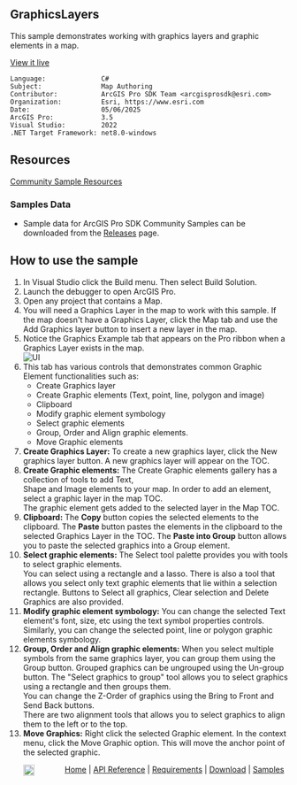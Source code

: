 ## GraphicsLayers

<!-- TODO: Write a brief abstract explaining this sample -->
This sample demonstrates working with graphics layers and graphic elements in a map.  
  


<a href="https://pro.arcgis.com/en/pro-app/sdk/" target="_blank">View it live</a>

<!-- TODO: Fill this section below with metadata about this sample-->
```
Language:              C#
Subject:               Map Authoring
Contributor:           ArcGIS Pro SDK Team <arcgisprosdk@esri.com>
Organization:          Esri, https://www.esri.com
Date:                  05/06/2025
ArcGIS Pro:            3.5
Visual Studio:         2022
.NET Target Framework: net8.0-windows
```

## Resources

[Community Sample Resources](https://github.com/Esri/arcgis-pro-sdk-community-samples#resources)

### Samples Data

* Sample data for ArcGIS Pro SDK Community Samples can be downloaded from the [Releases](https://github.com/Esri/arcgis-pro-sdk-community-samples/releases) page.  

## How to use the sample
<!-- TODO: Explain how this sample can be used. To use images in this section, create the image file in your sample project's screenshots folder. Use relative url to link to this image using this syntax: ![My sample Image](FacePage/SampleImage.png) -->
1. In Visual Studio click the Build menu. Then select Build Solution.
2. Launch the debugger to open ArcGIS Pro.   
3. Open any project that contains a Map.  
4. You will need a Graphics Layer in the map to work with this sample.  If the map doesn't have a Graphics Layer, click the Map tab and use the Add Graphics layer button to insert a new layer in the map.  
5. Notice the Graphics Example tab that appears on the Pro ribbon when a Graphics Layer exists in the map.  
![UI](screenshots/GraphicsExample.png)  
6. This tab has various controls that demonstrates common Graphic Element functionalities such as:  
     * Create Graphics layer  
     * Create Graphic elements (Text, point, line, polygon and image)  
     * Clipboard  
     * Modify graphic element symbology  
     * Select graphic elements  
     * Group, Order and Align graphic elements.  
     * Move Graphic elements  
7. **Create Graphics Layer:** To create a new graphics layer, click the New graphics layer button. A new graphics layer will appear on the TOC.  
8. **Create Graphic elements:** The Create Graphic elements gallery has a collection of tools to add Text,   
Shape and Image elements to your map. In order to add an element, select a graphic layer in the map TOC.   
The graphic element gets added to the selected layer in the Map TOC.  
9. **Clipboard:** The **Copy** button copies the selected elements to the clipboard.  The **Paste** button pastes the elements in the clipboard to the selected Graphics Layer in the TOC. The **Paste into Group** button allows you to paste the selected graphics into a Group element.  
10. **Select graphic elements:** The Select tool palette provides you with tools to select graphic elements.   
You can select using a rectangle and a lasso. There is also a tool that allows you select only text graphic elements that lie within a selection rectangle. Buttons to Select all graphics, Clear selection and Delete Graphics are also provided.  
11. **Modify graphic element symbology:** You can change the selected Text element's font, size, etc using the text symbol properties controls. Similarly, you can change the selected point, line or polygon graphic elements symbology.  
12. **Group, Order and Align graphic elements:** When you select multiple symbols from the same graphics layer, you can group them using the Group button. Grouped graphics can be ungrouped using the Un-group button. The "Select graphics to group" tool allows you to select graphics using a rectangle and then groups them.   
You can change the Z-Order of graphics using the Bring to Front and Send Back buttons.   
There are two alignment tools that allows you to select graphics to align them to the left or to the top.  
13. **Move Graphics:** Right click the selected Graphic element. In the context menu, click the Move Graphic option. This will move the anchor point of the selected graphic.  
  

<!-- End -->

&nbsp;&nbsp;&nbsp;&nbsp;&nbsp;&nbsp;<img src="https://esri.github.io/arcgis-pro-sdk/images/ArcGISPro.png"  alt="ArcGIS Pro SDK for Microsoft .NET Framework" height = "20" width = "20" align="top"  >
&nbsp;&nbsp;&nbsp;&nbsp;&nbsp;&nbsp;&nbsp;&nbsp;&nbsp;&nbsp;&nbsp;&nbsp;
[Home](https://github.com/Esri/arcgis-pro-sdk/wiki) | <a href="https://pro.arcgis.com/en/pro-app/latest/sdk/api-reference" target="_blank">API Reference</a> | [Requirements](https://github.com/Esri/arcgis-pro-sdk/wiki#requirements) | [Download](https://github.com/Esri/arcgis-pro-sdk/wiki#installing-arcgis-pro-sdk-for-net) | <a href="https://github.com/esri/arcgis-pro-sdk-community-samples" target="_blank">Samples</a>
